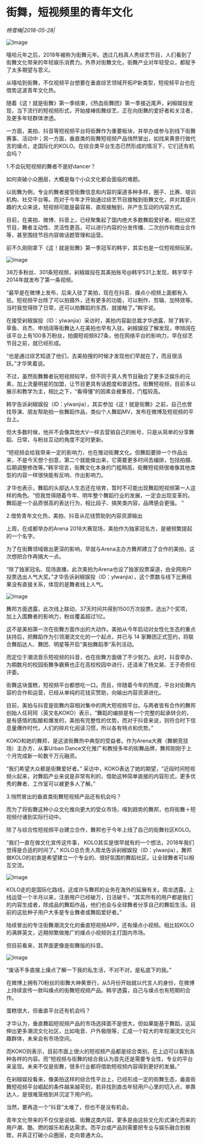 # 街舞，短视频里的青年文化

*杨雪梅|2018-05-28|*

![Image](http://static.ylzbl.com/uploads/ueditor/php/upload/image/20180529/1527571708767703.jpeg)

嘻哈元年之后，2018年被称为街舞元年。透过几档真人秀综艺节目，人们看到了街舞文化带来的年轻娱乐消费力。外界对街舞文化，街舞产业对年轻受众，都赋予了太多期望与意义。

从嘻哈到街舞，不仅视频平台想要在垂直综艺领域开拓IP新类型，短视频平台也在借势这波青年文化热。

随着《这！就是街舞》第一季结束，《热血街舞团》第一季接近尾声，剁椒娱投发现，当下流行的短视频形式，开始接棒街舞综艺，正在向街舞的爱好者和关注者，及更多年轻群体渗透。

一方面，美拍、抖音等短视频平台将街舞作为重要板块，并举办或参与到线下街舞赛事、活动中；另一方面，垂直类的街舞短视频产品悄然冒出，如找来黄景行做代言的燥点，走国际化的KOLO。在综合类平台生态已然形成的情况下，它们还有机会吗？

1.不会玩短视频的舞者不是好dancer？

如何突破小众圈层，大概是每个小众文化都会面临的难题。

以街舞为例，专业的舞者接受街舞信息和内容的渠道多种多样，圈子、比赛、培训机构、社交平台等。而对于今年才开始通过综艺节目接触到街舞文化，并对其感兴趣的大众来说，短视频可能是最容易、直观接触到，并产生互动的内容方式。

目前，在美拍、微博、抖音上，已经聚集起了国内绝大多数舞蹈爱好者。相比综艺节目，舞者主动性、灵活性更高，可以进行内容的分发传播、二次创作和商业合作等，甚至围绕节目内容做话题管理和运营。

前不久刚刚拿下《这！就是街舞》第一季冠军的韩宇，其实也是一位短视频玩家。

![Image](http://n.sinaimg.cn/translate/600/w1080h1920/20180528/0s-S-hcffhsu4553829.jpg)

38万多粉丝、301条短视频，剁椒娱投在其美拍账号@韩宇531上发现，韩宇早于2014年就发布了第一条视频。

“最早是在微博上发布，后来入驻了美拍，现在在抖音、燥点小视频上面都有入驻。短视频平台除了可以拍摄外，还有更多的功能，可以制作、剪辑、加特效等。当时我觉得除了日常，还可以拍舞蹈的东西，就接触了。”韩宇说。

在接受剁椒娱投（ID：ylwanjia）采访时，美拍内容副总裁才华透露，除了韩宇，草鱼、肖杰、申旭阔等街舞达人在美拍也早有入驻。剁椒娱投了解发现，申旭阔在该平台上有100多万粉丝，拍摄短视频827条，他在网络平台的影响力，早在综艺节目之前，就已经形成。

“也是通过综艺知道了他们，去美拍搜的时候才发现他们早就在了，而且很活跃。”才华笑着说。

不过，虽然街舞舞者玩短视频较早，但不同于真人秀节目融合了更多泛娱乐的元素，加上流量明星的加盟，让节目更具有话题度和普适性。街舞短视频，目前多以展示和教学为主，相比之下，“看得懂”的因素会被重视，门槛较高。

韩宇告诉剁椒娱投（ID：ylwanjia），其实参加《这！就是街舞》之前，自己也曾找导演、朋友帮助拍一些舞蹈作品，类似个人舞蹈MV，发布在微博及短视频的平台上。

但大多数时候，他并不会像其他大V一样去营销自己的帐号，只是从简单的分享舞蹈、日常，与粉丝互动的角度不定时更新。

“短视频会给我带来一定的影响力，也在推动街舞文化。但舞蹈要排一个作品出来，不是今天想个创意，第二个就能做出来，它需要更多时间去编排，包括拍摄、后期调整修改等。”韩宇坦言，街舞文化本身的门槛稍高，街舞短视频很难像其他类型的内容一样很快能有反响、作出影响力。

才华也表示，舞蹈的头部达人生态还在培育，暂时不可能出现舞蹈短视频第一人这样的角色。“但我觉得随着今年、明年整个舞蹈行业的发展，一定会出现变革的。舞蹈是一个品质很高的表达行为，相比段子、搞笑类内容，品牌感会更强。 ”

2.借势青年文化热，美拍、抖音从花钱赞助到内容资源输出

上周，在成都举办的Arena 2018大赛现场，美拍作为独家冠名方，是被频繁提起的一个名字。

为了在街舞领域做出更深的影响，早就与Arena主办方舞邦建立了合作的美拍，这次想把合作再搞大一点。

“除了独家冠名、现场直播，此次美拍为Arena也设了独家投票渠道，由全网用户投票选出人气大奖。”才华告诉剁椒娱投（ID：ylwanjia），这个票数与线下比赛结果没有直接关系，体现的是舞者线上人气。

![Image](http://static.ylzbl.com/uploads/ueditor/php/upload/image/20180529/1527571675943244.jpg)

舞邦方面透露，此次线上联动，37天时间共得到1500万次投票，选出7个奖项， 加上入围舞者的影响力，粉丝覆盖超过1亿。

这不是美拍第一次在街舞方面作出的大动作。美拍从今年启动对女性化生态的重点扶持后，把舞蹈作为引领潮流文化的一个起点，并已与 14 家舞团正式签约，将联合舞蹈达人、舞团、明星等开启“美拍舞蹈季”系列活动。

而定位于潮流音乐短视频的抖音，也在街舞方面做了不少努力。此时，抖音举办、为期数月的校园街舞争霸赛也正在高校校园中进行，还请来了杨文昊、王子奇担任评委。

街舞这块蛋糕，短视频平台都想吃一口。而且，伴随着今年的热度，平台对街舞内容的合作和运营，已经从单纯的花钱买赞助，向输出内容资源进化。

目前，美拍与抖音是街舞内容相对集中的两大短视频平台。与两者皆有合作的舞邦创始人任珂珂（英文名KOKO）表示，“舞蹈的编排是有一个完整的起承转合的，是有感情的酝酿和爆发的，美拍有完整性的优势。而对于抖音来说，则符合时下信息量爆炸时代，人们的碎片化阅读习惯，所以各有特点和优势。”

KOKO和她的舞邦，是这波街舞热中典型的受益者。作为Arena大赛（舞朝竞技场）主办方、从事Urban Dance文化推广和教授多年的街舞品牌，舞邦刚刚于上个月完成新一轮数千万元融资。

“我们希望大众都是街舞爱好者。” 采访中，KOKO表达了她的期望，“近段时间短视频火起来，对舞蹈产业来说是非常有利的，借助这种简单直接的内容形式，更多优秀的舞者、工作室可以被更多人了解。”

3.悄然冒出的垂直类街舞短视频产品还有机会吗？

而为了将街舞这种小众文化推向更大的受众市场，嗅到趋势的舞邦，也将街舞＋短视频付诸到实际行动中。

除了与综合性短视频平台建立合作，舞邦也于今年上线了自己的街舞社区KOLO。

“我们一直在做文化宣传这件事， KOLO其实是很早就有的一个想法，2018年我们觉得是合适的时间了。” KOLO总负责人周龙告诉剁椒娱投（ID：ylwanjia），舞邦做KOLO的初衷是希望建立一个专业的、很好氛围的舞蹈社区，让全球舞者可以相互交流。

![Image](http://n.sinaimg.cn/translate/484/w750h1334/20180528/v5XI-hcffhsu4554294.jpg)

KOLO走的是国际化路线，这或许与舞邦的业务在海外的延展有关。周龙透露，上线运营一个半月以来，注册用户已经破万，日活破千。“其实所有的用户都是我们的内容生成者，除成品的舞蹈作品，他们也会与全球舞者分享自己的舞蹈生活。目前的这批种子用户大多是专业舞者或舞蹈爱好者。”

陆续冒出的专注街舞潮流文化的垂直短视频APP，还有燥点小视频。相比较KOLO的满屏英文，近期频繁做推广的燥点小视频则主打国内市场。

但目前看来，其界面更像是街舞版的抖音。

![Image](http://static.ylzbl.com/uploads/ueditor/php/upload/image/20180529/1527571675125014.jpg)

“废话不多直接上燥点了解一下我的私生活，不对不对，是私底下的我。”

在微博上拥有70粉丝的街舞大神黄景行，从5月份开始就以代言人的身份，在微博上持续宣传一款叫燥点的街舞短视频产品。韩宇透露，自己与燥点也有短期的合作。

蛋糕很大，但垂直平台还有机会吗？

才华认为，垂直舞蹈短视频产品的市场选择面不是很大，但如果能基于舞蹈，这延伸出更多潮流文化社区，比如电音、户外极限等，汇成一个较大的年轻潮流文化兴趣群体，未来会有市场空间。

而KOKO则表示，目前市面上很火的短视频产品都是综合类别，在上边可以看到各种各样的内容。而“短视频与街舞的结合我认为首先还是需要专业性，专业的平台来呈现。未来不仅是街舞，很多行业都将借助短视频内容得到更好的发展。”

在剁椒娱投看来，像美拍这样的综合性平台上，已经形成一定的街舞生态，垂直街舞短视频平台崛起的条件越来越苛刻，若非找到直击年轻用户心里的切入点，单靠达人，是很难笼络到并沉淀下用户的。

当然，要再造一个“抖音”太难了，但也不是没有机会。

青年文化带来的不仅仅是说唱、街舞这类内容，更多是由这些文化形式演化而来的用户潮、酷、燃的娱乐和表达需求。而平台或产品则需要把专业与娱乐融合到极致，并真正打破小众圈层，走向普通大众。

